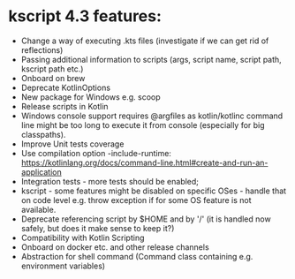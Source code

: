 # kscript 4.3 features:

* Change a way of executing .kts files (investigate if we can get rid of reflections)
* Passing additional information to scripts (args, script name, script path, kscript path etc.)
* Onboard on brew
* Deprecate KotlinOptions
* New package for Windows e.g. scoop
* Release scripts in Kotlin
* Windows console support requires @argfiles as kotlin/kotlinc command line might be too long to execute it from console (especially for big classpaths).
* Improve Unit tests coverage 
* Use compilation option -include-runtime: https://kotlinlang.org/docs/command-line.html#create-and-run-an-application
* Integration tests - more tests should be enabled; 
* kscript - some features might be disabled on specific OSes - handle that on code level e.g. throw exception if for some OS feature is not available.
* Deprecate referencing script by $HOME and by '/' (it is handled now safely, but does it make sense to keep it?)
* Compatibility with Kotlin Scripting
* Onboard on docker etc. and other release channels
* Abstraction for shell command (Command class containing e.g. environment variables)
